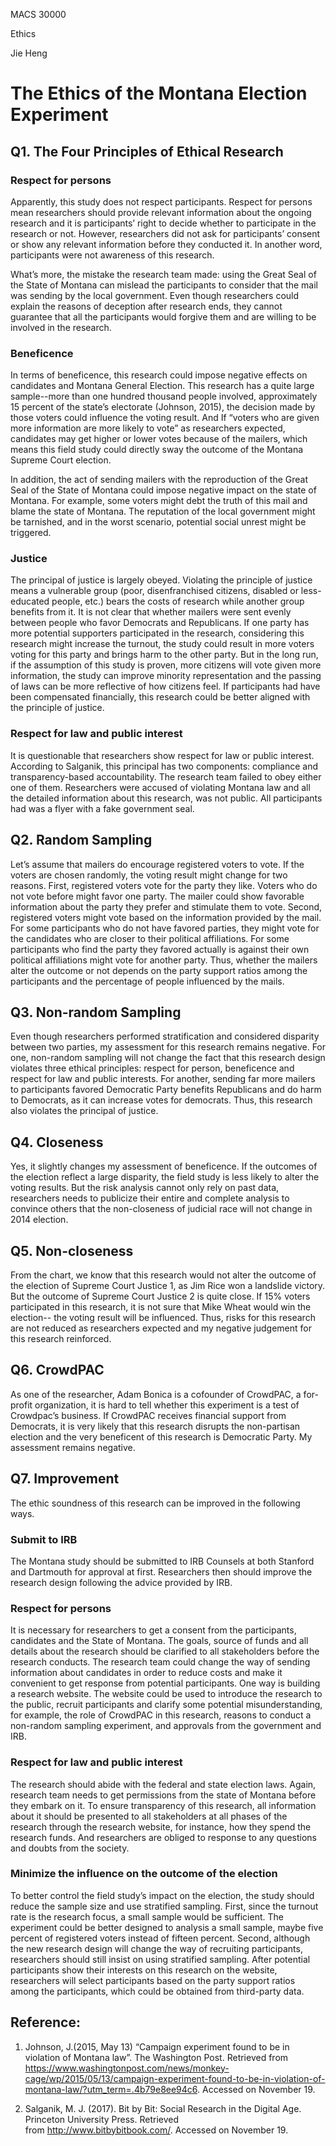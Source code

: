 MACS 30000Ethics Jie Heng# The Ethics of the Montana Election Experiment## Q1. The Four Principles of Ethical Research### Respect for personsApparently, this study does not respect participants. Respect for persons mean researchers should provide relevant information about the ongoing research and it is participants’ right to decide whether to participate in the research or not. However, researchers did not ask for participants’ consent or show any relevant information before they conducted it. In another word, participants were not awareness of this research.What’s more, the mistake the research team made: using the Great Seal of the State of Montana can mislead the participants to consider that the mail was sending by the local government. Even though researchers could explain the reasons of deception after research ends, they cannot guarantee that all the participants would forgive them and are willing to be involved in the research. ### Beneficence In terms of beneficence, this research could impose negative effects on candidates and Montana General Election. This research has a quite large sample--more than one hundred thousand people involved, approximately 15 percent of the state’s electorate (Johnson, 2015), the decision made by those voters could influence the voting result. And If “voters who are given more information are more likely to vote” as researchers expected, candidates may get higher or lower votes because of the mailers, which means this field study could directly sway the outcome of the Montana Supreme Court election.In addition, the act of sending mailers with the reproduction of the Great Seal of the State of Montana could impose negative impact on the state of Montana. For example, some voters might debt the truth of this mail and blame the state of Montana. The reputation of the local government might be tarnished, and in the worst scenario, potential social unrest might be triggered.### Justice The principal of justice is largely obeyed. Violating the principle of justice means a vulnerable group (poor, disenfranchised citizens, disabled or less-educated people, etc.) bears the costs of research while another group benefits from it. It is not clear that whether mailers were sent evenly between people who favor Democrats and Republicans. If one party has more potential supporters participated in the research, considering this research might increase the turnout, the study could result in more voters voting for this party and brings harm to the other party. But in the long run, if the assumption of this study is proven, more citizens will vote given more information, the study can improve minority representation and the passing of laws can be more reflective of how citizens feel. ​If participants had have been compensated financially, this research could be better aligned with the principle of justice.### Respect for law and public interestIt is questionable that researchers show respect for law or public interest. According to Salganik, this principal has two components: compliance and transparency-based accountability. The research team failed to obey either one of them. Researchers were accused of violating Montana law and all the detailed information about this research, was not public. All participants had was a flyer with a fake government seal.## Q2. Random SamplingLet’s assume that mailers do encourage registered voters to vote. If the voters are chosen randomly, the voting result might change for two reasons. First, registered voters vote for the party they like. Voters who do not vote before might favor one party. The mailer could show favorable information about the party they prefer and stimulate them to vote. Second, registered voters might vote based on the information provided by the mail. For some participants who do not have favored parties, they might vote for the candidates who are closer to their political affiliations. For some participants who find the party they favored actually is against their own political affiliations might vote for another party. Thus, whether the mailers alter the outcome or not depends on the party support ratios among the participants and the percentage of people influenced by the mails. ## Q3. Non-random SamplingEven though researchers performed stratification and considered disparity between two parties, my assessment for this research remains negative. For one, non-random sampling will not change the fact that this research design violates three ethical principles: respect for person, beneficence and respect for law and public interests. For another, sending far more mailers to participants favored Democratic Party benefits Republicans and do harm to Democrats, as it can increase votes for democrats. Thus, this research also violates the principal of justice.## Q4. ClosenessYes, it slightly changes my assessment of beneficence. If the outcomes of the election reflect a large disparity, the field study is less likely to alter the voting results. But the risk analysis cannot only rely on past data, researchers needs to publicize their entire and complete analysis to convince others that the non-closeness of judicial race will not change in 2014 election.## Q5. Non-closenessFrom the chart, we know that this research would not alter the outcome of the election of Supreme Court Justice 1, as Jim Rice won a landslide victory. But the outcome of Supreme Court Justice 2 is quite close. If 15% voters participated in this research, it is not sure that Mike Wheat would win the election-- the voting result will be influenced. Thus, risks for this research are not reduced as researchers expected and my negative judgement for this research reinforced. ## Q6. CrowdPACAs one of the researcher, Adam Bonica is a cofounder of CrowdPAC, a for-profit organization, it is hard to tell whether this experiment is a test of Crowdpac’s business. If CrowdPAC receives financial support from Democrats, it is very likely that this research disrupts the non-partisan election and the very beneficent of this research is Democratic Party. My assessment remains negative.## Q7. ImprovementThe ethic soundness of this research can be improved in the following ways.### Submit to IRBThe Montana study should be submitted to IRB Counsels at both Stanford and Dartmouth for approval at first. Researchers then should improve the research design following the advice provided by IRB. ### Respect for personsIt is necessary for researchers to get a consent from the participants, candidates and the State of Montana. The goals, source of funds and all details about the research should be clarified to all stakeholders before the research conducts. The research team could change the way of sending information about candidates in order to reduce costs and make it convenient to get response from potential participants. One way is building a research website. The website could be used to introduce the research to the public, recruit participants and clarify some potential misunderstanding, for example, the role of CrowdPAC in this research, reasons to conduct a non-random sampling experiment, and approvals from the government and IRB.### Respect for law and public interestThe research should abide with the federal and state election laws. Again, research team needs to get permissions from the state of Montana before they embark on it. To ensure transparency of this research, all information about it should be presented to all stakeholders at all phases of the research through the research website, for instance, how they spend the research funds. And researchers are obliged to response to any questions and doubts from the society.### Minimize the influence on the outcome of the electionTo better control the field study’s impact on the election, the study should reduce the sample size and use stratified sampling. First, since the turnout rate is the research focus, a small sample would be sufficient. The experiment could be better designed to analysis a small sample, maybe five percent of registered voters instead of fifteen percent. Second, although the new research design will change the way of recruiting participants, researchers should still insist on using stratified sampling. After potential participants show their interests on this research on the website, researchers will select participants based on the party support ratios among the participants, which could be obtained from third-party data.## Reference:1. Johnson, J.(2015, May 13) “Campaign experiment found to be in violation of Montana law”. The Washington Post. Retrieved from  https://www.washingtonpost.com/news/monkey-cage/wp/2015/05/13/campaign-experiment-found-to-be-in-violation-of-montana-law/?utm_term=.4b79e8ee94c6. Accessed on November 19.2. Salganik, M. J. (2017). Bit by Bit: Social Research in the Digital Age. Princeton University Press. Retrieved from http://www.bitbybitbook.com/. Accessed on November 19.